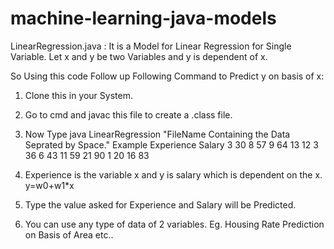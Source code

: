 # machine-learning-java-models
LinearRegression.java :
It is a Model for Linear Regression for Single Variable. Let x and y be two Variables and y is dependent of x.

So Using this code Follow up Following Command to Predict y on basis of x:

1. Clone this in your System.
2. Go to cmd and javac this file to create a .class file.
3. Now Type java LinearRegression "FileName Containing the Data Seprated by Space."
  Example
  Experience        Salary
      3               30
      8               57
      9               64
      13              12
      3               36
      6               43
      11              59
      21              90
      1               20
      16              83
      
4. Experience is the variable x and y is salary which is dependent on the x.
    y=w0+w1*x

5. Type the value asked for Experience and Salary will be Predicted.
6. You can use any type of data of 2 variables.
Eg. Housing Rate Prediction on Basis of Area etc..
  
